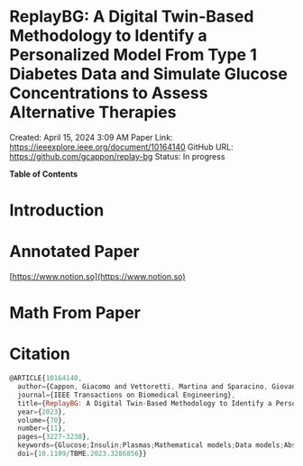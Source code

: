 # ReplayBG: A Digital Twin-Based Methodology to Identify a Personalized Model From Type 1 Diabetes Data and Simulate Glucose Concentrations to Assess Alternative Therapies

Created: April 15, 2024 3:09 AM
Paper Link: https://ieeexplore.ieee.org/document/10164140
GitHub URL: https://github.com/gcappon/replay-bg
Status: In progress

**Table of Contents**

# Introduction

# Annotated Paper

[https://www.notion.so](https://www.notion.so)

# Math From Paper

# Citation

```jsx
@ARTICLE{10164140,
  author={Cappon, Giacomo and Vettoretti, Martina and Sparacino, Giovanni and Favero, Simone Del and Facchinetti, Andrea},
  journal={IEEE Transactions on Biomedical Engineering}, 
  title={ReplayBG: A Digital Twin-Based Methodology to Identify a Personalized Model From Type 1 Diabetes Data and Simulate Glucose Concentrations to Assess Alternative Therapies}, 
  year={2023},
  volume={70},
  number={11},
  pages={3227-3238},
  keywords={Glucose;Insulin;Plasmas;Mathematical models;Data models;Absorption;EMTP;Type 1 diabetes;simulation;method evaluation;digital Twin},
  doi={10.1109/TBME.2023.3286856}}

```